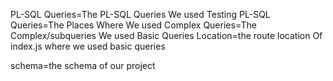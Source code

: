 PL-SQL Queries=The PL-SQL Queries We used
Testing PL-SQL Queries=The Places Where We used 
Complex Queries=The Complex/subqueries We used
Basic Queries Location=the route location Of index.js where we used basic queries

schema=the schema of our project
